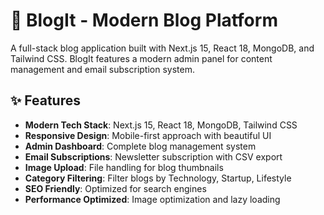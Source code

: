 # 📖 BlogIt - Modern Blog Platform

A full-stack blog application built with Next.js 15, React 18, MongoDB, and Tailwind CSS. BlogIt features a modern admin panel for content management and email subscription system.

## ✨ Features

- **Modern Tech Stack**: Next.js 15, React 18, MongoDB, Tailwind CSS
- **Responsive Design**: Mobile-first approach with beautiful UI
- **Admin Dashboard**: Complete blog management system
- **Email Subscriptions**: Newsletter subscription with CSV export
- **Image Upload**: File handling for blog thumbnails
- **Category Filtering**: Filter blogs by Technology, Startup, Lifestyle
- **SEO Friendly**: Optimized for search engines
- **Performance Optimized**: Image optimization and lazy loading
